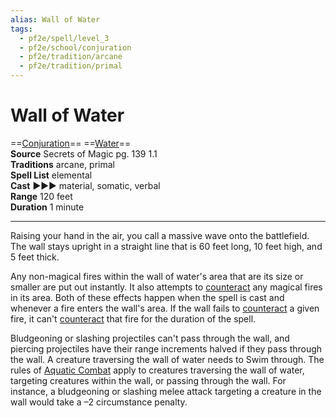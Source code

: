 ```yaml
---
alias: Wall of Water 
tags:
  - pf2e/spell/level_3
  - pf2e/school/conjuration
  - pf2e/tradition/arcane
  - pf2e/tradition/primal
---
```


# Wall of Water

==[Conjuration](../../../Traits/Conjuration.md)== ==[Water](../../../Traits/Water.md)==  
__Source__ Secrets of Magic pg. 139 1.1  
**Traditions** arcane, primal  
**Spell List** elemental  
**Cast** ►►► material, somatic, verbal  
**Range** 120 feet  
**Duration** 1 minute

---

Raising your hand in the air, you call a massive wave onto the battlefield. The wall stays upright in a straight line that is 60 feet long, 10 feet high, and 5 feet thick.

Any non-magical fires within the wall of water's area that are its size or smaller are put out instantly. It also attempts to [counteract](../../../Rules/Counteracting.md) any magical fires in its area. Both of these effects happen when the spell is cast and whenever a fire enters the wall's area. If the wall fails to [counteract](../../../Rules/Counteracting.md) a given fire, it can't [counteract](../../../Rules/Counteracting.md) that fire for the duration of the spell.

Bludgeoning or slashing projectiles can't pass through the wall, and piercing projectiles have their range increments halved if they pass through the wall. A creature traversing the wall of water needs to Swim through. The rules of [Aquatic Combat](../../../Rules/Aquatic%20Combat.md) apply to creatures traversing the wall of water, targeting creatures within the wall, or passing through the wall. For instance, a bludgeoning or slashing melee attack targeting a creature in the wall would take a –2 circumstance penalty.

